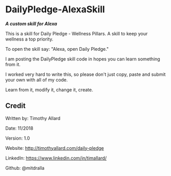 # DailyPledge-AlexaSkill
***A custom skill for Alexa***

 This is a skill for Daily Pledge - Wellness Pillars. A skill to keep your wellness a top priority.
 
 To open the skill say: "Alexa, open Daily Pledge."

 I am posting the DailyPledge skill code in hopes you can learn something from it.
 
 I worked very hard to write this, so please don't just copy, paste and submit your own with all of my code.
 
 Learn from it, modify it, change it, create.
 
 ## Credit
 Written by:  Timothy Allard
 
 Date:        11/2018
 
 Version:     1.0
 
 Website:     http://timothyallard.com/daily-pledge
 
 LinkedIn:    https://www.linkedin.com/in/timallard/
 
 Github:      @mitdralla
 
